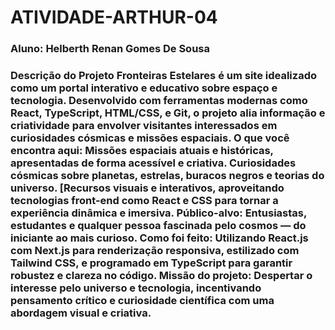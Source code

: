 # ATIVIDADE-ARTHUR-04
### Aluno: Helberth Renan Gomes De Sousa
###  Descrição do Projeto Fronteiras Estelares é um site idealizado como um portal interativo e educativo sobre espaço e tecnologia. Desenvolvido com ferramentas modernas como React, TypeScript, HTML/CSS, e Git, o projeto alia informação e criatividade para envolver visitantes interessados em curiosidades cósmicas e missões espaciais. O que você encontra aqui: Missões espaciais atuais e históricas, apresentadas de forma acessível e criativa. Curiosidades cósmicas sobre planetas, estrelas, buracos negros e teorias do universo. [Recursos visuais e interativos, aproveitando tecnologias front-end como React e CSS para tornar a experiência dinâmica e imersiva. Público-alvo: Entusiastas, estudantes e qualquer pessoa fascinada pelo cosmos — do iniciante ao mais curioso. Como foi feito: Utilizando React.js com Next.js para renderização responsiva, estilizado com Tailwind CSS, e programado em TypeScript para garantir robustez e clareza no código. Missão do projeto: Despertar o interesse pelo universo e tecnologia, incentivando pensamento crítico e curiosidade científica com uma abordagem visual e criativa.
